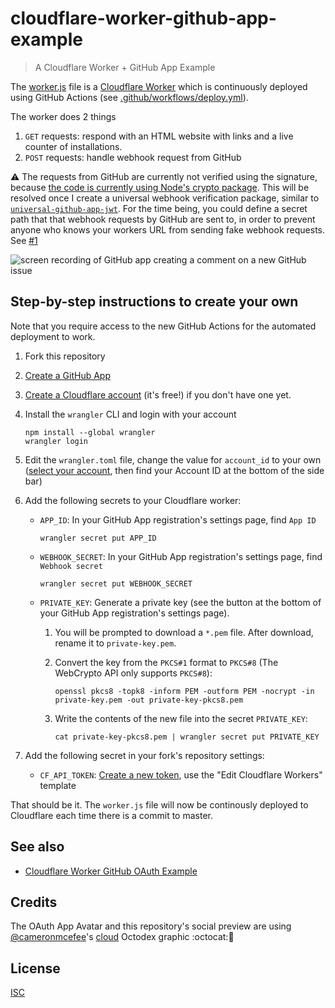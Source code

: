 # cloudflare-worker-github-app-example

> A Cloudflare Worker + GitHub App Example

The [worker.js](worker.js) file is a [Cloudflare Worker](https://workers.cloudflare.com/) which is continuously deployed using GitHub Actions (see [.github/workflows/deploy.yml](.github/workflows/deploy.yml)).

The worker does 2 things

1. `GET` requests: respond with an HTML website with links and a live counter of installations.
2. `POST` requests: handle webhook request from GitHub

⚠️ The requests from GitHub are currently not verified using the signature, because [the code is currently using Node's crypto package](https://github.com/octokit/webhooks.js/blob/0e03e470034ac769a28ed37acb524b94e304bf96/src/sign/index.ts#L1). This will be resolved once I create a universal webhook verification package, similar to [`universal-github-app-jwt`](https://github.com/gr2m/universal-github-app-jwt/#readme). For the time being, you could define a secret path that that webhook requests by GitHub are sent to, in order to prevent anyone who knows your workers URL from sending fake webhook requests. See [#1](https://github.com/gr2m/cloudflare-worker-github-app-example/issues/1)

![screen recording of GitHub app creating a comment on a new GitHub issue](assets/hello-there-cloudflare-worker.gif)

## Step-by-step instructions to create your own

Note that you require access to the new GitHub Actions for the automated deployment to work.

1. Fork this repository
1. [Create a GitHub App](https://developer.github.com/apps/building-github-apps/creating-a-github-app/)
1. [Create a Cloudflare account](https://dash.cloudflare.com/) (it's free!) if you don't have one yet.
1. Install the `wrangler` CLI and login with your account

   ```
   npm install --global wrangler
   wrangler login
   ```

1. Edit the `wrangler.toml` file, change the value for `account_id` to your own ([select your account](https://dash.cloudflare.com/), then find your Account ID at the bottom of the side bar)
1. Add the following secrets to your Cloudflare worker:

   - `APP_ID`: In your GitHub App registration's settings page, find `App ID`

     ```
     wrangler secret put APP_ID
     ```

   - `WEBHOOK_SECRET`: In your GitHub App registration's settings page, find `Webhook secret`

     ```
     wrangler secret put WEBHOOK_SECRET
     ```

   - `PRIVATE_KEY`: Generate a private key (see the button at the bottom of your GitHub App registration's settings page).

     1. You will be prompted to download a `*.pem` file. After download, rename it to `private-key.pem`.
     1. Convert the key from the `PKCS#1` format to `PKCS#8` (The WebCrypto API only supports `PKCS#8`):

        ```
        openssl pkcs8 -topk8 -inform PEM -outform PEM -nocrypt -in private-key.pem -out private-key-pkcs8.pem
        ```

     1. Write the contents of the new file into the secret `PRIVATE_KEY`:

        ```
        cat private-key-pkcs8.pem | wrangler secret put PRIVATE_KEY
        ```

1. Add the following secret in your fork's repository settings:
   - `CF_API_TOKEN`: [Create a new token](https://dash.cloudflare.com/profile/api-tokens), use the "Edit Cloudflare Workers" template

That should be it. The `worker.js` file will now be continously deployed to Cloudflare each time there is a commit to master.

## See also

- [Cloudflare Worker GitHub OAuth Example](https://github.com/gr2m/cloudflare-worker-github-oauth-login/#readme)

## Credits

The OAuth App Avatar and this repository's social preview are using [@cameronmcefee](https://github.com/cameronmcefee)'s [cloud](https://octodex.github.com/cloud/) Octodex graphic :octocat:💖

## License

[ISC](LICENSE)
